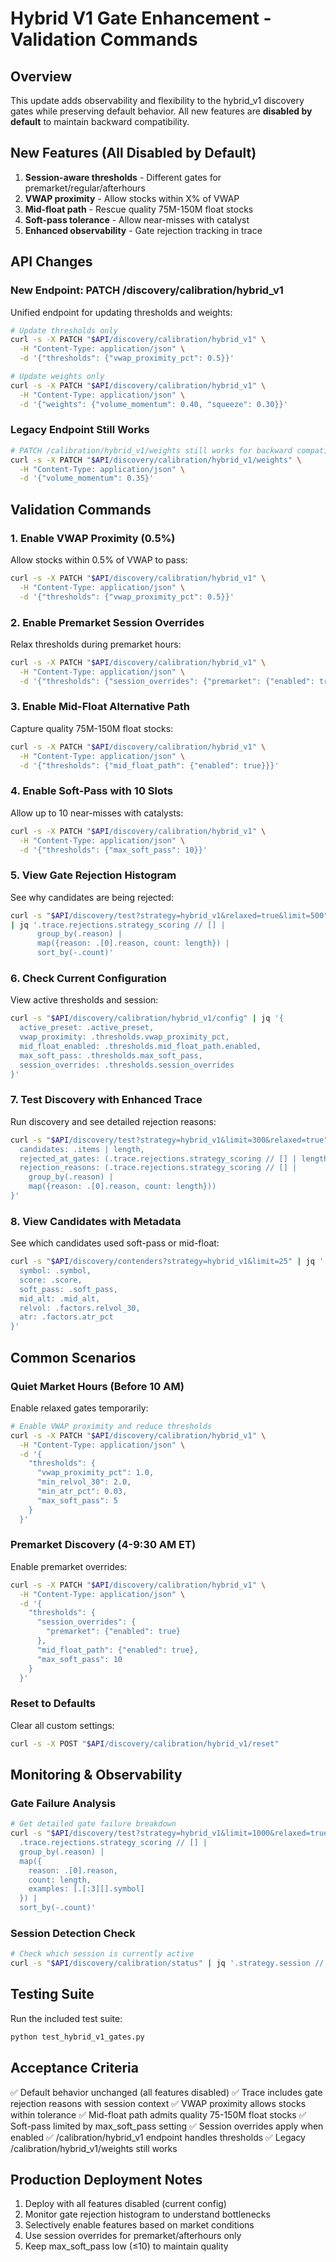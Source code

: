 # Hybrid V1 Gate Enhancement - Validation Commands

## Overview
This update adds observability and flexibility to the hybrid_v1 discovery gates while preserving default behavior. All new features are **disabled by default** to maintain backward compatibility.

## New Features (All Disabled by Default)
1. **Session-aware thresholds** - Different gates for premarket/regular/afterhours
2. **VWAP proximity** - Allow stocks within X% of VWAP
3. **Mid-float path** - Rescue quality 75M-150M float stocks
4. **Soft-pass tolerance** - Allow near-misses with catalyst
5. **Enhanced observability** - Gate rejection tracking in trace

## API Changes

### New Endpoint: PATCH /discovery/calibration/hybrid_v1
Unified endpoint for updating thresholds and weights:
```bash
# Update thresholds only
curl -s -X PATCH "$API/discovery/calibration/hybrid_v1" \
  -H "Content-Type: application/json" \
  -d '{"thresholds": {"vwap_proximity_pct": 0.5}}'

# Update weights only  
curl -s -X PATCH "$API/discovery/calibration/hybrid_v1" \
  -H "Content-Type: application/json" \
  -d '{"weights": {"volume_momentum": 0.40, "squeeze": 0.30}}'
```

### Legacy Endpoint Still Works
```bash
# PATCH /calibration/hybrid_v1/weights still works for backward compatibility
curl -s -X PATCH "$API/discovery/calibration/hybrid_v1/weights" \
  -H "Content-Type: application/json" \
  -d '{"volume_momentum": 0.35}'
```

## Validation Commands

### 1. Enable VWAP Proximity (0.5%)
Allow stocks within 0.5% of VWAP to pass:
```bash
curl -s -X PATCH "$API/discovery/calibration/hybrid_v1" \
  -H "Content-Type: application/json" \
  -d '{"thresholds": {"vwap_proximity_pct": 0.5}}'
```

### 2. Enable Premarket Session Overrides
Relax thresholds during premarket hours:
```bash
curl -s -X PATCH "$API/discovery/calibration/hybrid_v1" \
  -H "Content-Type: application/json" \
  -d '{"thresholds": {"session_overrides": {"premarket": {"enabled": true}}}}'
```

### 3. Enable Mid-Float Alternative Path
Capture quality 75M-150M float stocks:
```bash
curl -s -X PATCH "$API/discovery/calibration/hybrid_v1" \
  -H "Content-Type: application/json" \
  -d '{"thresholds": {"mid_float_path": {"enabled": true}}}'
```

### 4. Enable Soft-Pass with 10 Slots
Allow up to 10 near-misses with catalysts:
```bash
curl -s -X PATCH "$API/discovery/calibration/hybrid_v1" \
  -H "Content-Type: application/json" \
  -d '{"thresholds": {"max_soft_pass": 10}}'
```

### 5. View Gate Rejection Histogram
See why candidates are being rejected:
```bash
curl -s "$API/discovery/test?strategy=hybrid_v1&relaxed=true&limit=500" \
| jq '.trace.rejections.strategy_scoring // [] | 
      group_by(.reason) | 
      map({reason: .[0].reason, count: length}) | 
      sort_by(-.count)'
```

### 6. Check Current Configuration
View active thresholds and session:
```bash
curl -s "$API/discovery/calibration/hybrid_v1/config" | jq '{
  active_preset: .active_preset,
  vwap_proximity: .thresholds.vwap_proximity_pct,
  mid_float_enabled: .thresholds.mid_float_path.enabled,
  max_soft_pass: .thresholds.max_soft_pass,
  session_overrides: .thresholds.session_overrides
}'
```

### 7. Test Discovery with Enhanced Trace
Run discovery and see detailed rejection reasons:
```bash
curl -s "$API/discovery/test?strategy=hybrid_v1&limit=300&relaxed=true" | jq '{
  candidates: .items | length,
  rejected_at_gates: (.trace.rejections.strategy_scoring // [] | length),
  rejection_reasons: (.trace.rejections.strategy_scoring // [] | 
    group_by(.reason) | 
    map({reason: .[0].reason, count: length}))
}'
```

### 8. View Candidates with Metadata
See which candidates used soft-pass or mid-float:
```bash
curl -s "$API/discovery/contenders?strategy=hybrid_v1&limit=25" | jq '.candidates[] | {
  symbol: .symbol,
  score: .score,
  soft_pass: .soft_pass,
  mid_alt: .mid_alt,
  relvol: .factors.relvol_30,
  atr: .factors.atr_pct
}'
```

## Common Scenarios

### Quiet Market Hours (Before 10 AM)
Enable relaxed gates temporarily:
```bash
# Enable VWAP proximity and reduce thresholds
curl -s -X PATCH "$API/discovery/calibration/hybrid_v1" \
  -H "Content-Type: application/json" \
  -d '{
    "thresholds": {
      "vwap_proximity_pct": 1.0,
      "min_relvol_30": 2.0,
      "min_atr_pct": 0.03,
      "max_soft_pass": 5
    }
  }'
```

### Premarket Discovery (4-9:30 AM ET)
Enable premarket overrides:
```bash
curl -s -X PATCH "$API/discovery/calibration/hybrid_v1" \
  -H "Content-Type: application/json" \
  -d '{
    "thresholds": {
      "session_overrides": {
        "premarket": {"enabled": true}
      },
      "mid_float_path": {"enabled": true},
      "max_soft_pass": 10
    }
  }'
```

### Reset to Defaults
Clear all custom settings:
```bash
curl -s -X POST "$API/discovery/calibration/hybrid_v1/reset"
```

## Monitoring & Observability

### Gate Failure Analysis
```bash
# Get detailed gate failure breakdown
curl -s "$API/discovery/test?strategy=hybrid_v1&limit=1000&relaxed=true" | jq '
  .trace.rejections.strategy_scoring // [] |
  group_by(.reason) |
  map({
    reason: .[0].reason,
    count: length,
    examples: [.[:3][].symbol]
  }) |
  sort_by(-.count)'
```

### Session Detection Check
```bash
# Check which session is currently active
curl -s "$API/discovery/calibration/status" | jq '.strategy.session // "regular"'
```

## Testing Suite
Run the included test suite:
```bash
python test_hybrid_v1_gates.py
```

## Acceptance Criteria
✅ Default behavior unchanged (all features disabled)
✅ Trace includes gate rejection reasons with session context
✅ VWAP proximity allows stocks within tolerance
✅ Mid-float path admits quality 75-150M float stocks
✅ Soft-pass limited by max_soft_pass setting
✅ Session overrides apply when enabled
✅ /calibration/hybrid_v1 endpoint handles thresholds
✅ Legacy /calibration/hybrid_v1/weights still works

## Production Deployment Notes
1. Deploy with all features disabled (current config)
2. Monitor gate rejection histogram to understand bottlenecks
3. Selectively enable features based on market conditions
4. Use session overrides for premarket/afterhours only
5. Keep max_soft_pass low (≤10) to maintain quality